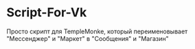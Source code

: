 # Script-For-Vk
Просто скрипт для TempleMonke, который переименовывает "Мессенджер" и "Маркет" в "Сообщения" и "Магазин"
